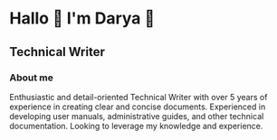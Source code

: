 # Hallo 👋 I'm Darya 🔆
## Technical Writer
### About me
Enthusiastic and detail-oriented Technical Writer with over 5 years of experience in creating clear and concise documents. Experienced in developing user manuals, administrative guides, and other technical documentation. Looking to leverage my knowledge and experience. 


<!--
**morgudar/morgudar** is a ✨ _special_ ✨ repository because its `README.md` (this file) appears on your GitHub profile.

Here are some ideas to get you started:

- 🔭 I’m currently working on ...
- 🌱 I’m currently learning ...
- 👯 I’m looking to collaborate on ...
- 🤔 I’m looking for help with ...
- 💬 Ask me about ...
- 📫 How to reach me: ...
- 😄 Pronouns: ...
- ⚡ Fun fact: ...
-->
